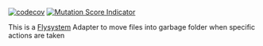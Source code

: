 [![codecov](https://codecov.io/gh/tinect/flysystem-garbage/graph/badge.svg?token=13DNLI45DD)](https://codecov.io/gh/tinect/flysystem-garbage)
[![Mutation Score Indicator](https://img.shields.io/badge/Mutation%20Score%20Indicator-100%25-green)](https://codecov.io/gh/tinect/flysystem-garbage)

This is a [Flysystem](https://github.com/thephpleague/flysystem) Adapter to move files into garbage folder when specific actions are taken